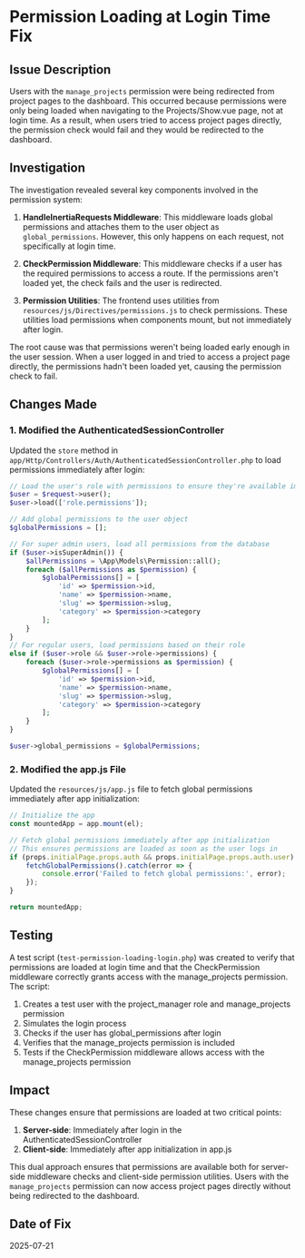 # Permission Loading at Login Time Fix

## Issue Description

Users with the `manage_projects` permission were being redirected from project pages to the dashboard. This occurred because permissions were only being loaded when navigating to the Projects/Show.vue page, not at login time. As a result, when users tried to access project pages directly, the permission check would fail and they would be redirected to the dashboard.

## Investigation

The investigation revealed several key components involved in the permission system:

1. **HandleInertiaRequests Middleware**: This middleware loads global permissions and attaches them to the user object as `global_permissions`. However, this only happens on each request, not specifically at login time.

2. **CheckPermission Middleware**: This middleware checks if a user has the required permissions to access a route. If the permissions aren't loaded yet, the check fails and the user is redirected.

3. **Permission Utilities**: The frontend uses utilities from `resources/js/Directives/permissions.js` to check permissions. These utilities load permissions when components mount, but not immediately after login.

The root cause was that permissions weren't being loaded early enough in the user session. When a user logged in and tried to access a project page directly, the permissions hadn't been loaded yet, causing the permission check to fail.

## Changes Made

### 1. Modified the AuthenticatedSessionController

Updated the `store` method in `app/Http/Controllers/Auth/AuthenticatedSessionController.php` to load permissions immediately after login:

```php
// Load the user's role with permissions to ensure they're available immediately after login
$user = $request->user();
$user->load(['role.permissions']);

// Add global permissions to the user object
$globalPermissions = [];

// For super admin users, load all permissions from the database
if ($user->isSuperAdmin()) {
    $allPermissions = \App\Models\Permission::all();
    foreach ($allPermissions as $permission) {
        $globalPermissions[] = [
            'id' => $permission->id,
            'name' => $permission->name,
            'slug' => $permission->slug,
            'category' => $permission->category
        ];
    }
}
// For regular users, load permissions based on their role
else if ($user->role && $user->role->permissions) {
    foreach ($user->role->permissions as $permission) {
        $globalPermissions[] = [
            'id' => $permission->id,
            'name' => $permission->name,
            'slug' => $permission->slug,
            'category' => $permission->category
        ];
    }
}

$user->global_permissions = $globalPermissions;
```

### 2. Modified the app.js File

Updated the `resources/js/app.js` file to fetch global permissions immediately after app initialization:

```javascript
// Initialize the app
const mountedApp = app.mount(el);

// Fetch global permissions immediately after app initialization
// This ensures permissions are loaded as soon as the user logs in
if (props.initialPage.props.auth && props.initialPage.props.auth.user) {
    fetchGlobalPermissions().catch(error => {
        console.error('Failed to fetch global permissions:', error);
    });
}

return mountedApp;
```

## Testing

A test script (`test-permission-loading-login.php`) was created to verify that permissions are loaded at login time and that the CheckPermission middleware correctly grants access with the manage_projects permission. The script:

1. Creates a test user with the project_manager role and manage_projects permission
2. Simulates the login process
3. Checks if the user has global_permissions after login
4. Verifies that the manage_projects permission is included
5. Tests if the CheckPermission middleware allows access with the manage_projects permission

## Impact

These changes ensure that permissions are loaded at two critical points:

1. **Server-side**: Immediately after login in the AuthenticatedSessionController
2. **Client-side**: Immediately after app initialization in app.js

This dual approach ensures that permissions are available both for server-side middleware checks and client-side permission utilities. Users with the `manage_projects` permission can now access project pages directly without being redirected to the dashboard.

## Date of Fix

2025-07-21
